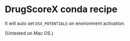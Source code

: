 DrugScoreX conda recipe
=======================

It will auto set `DSX_POTENTIALS` on environment activation.

(Untested on Mac OS.)